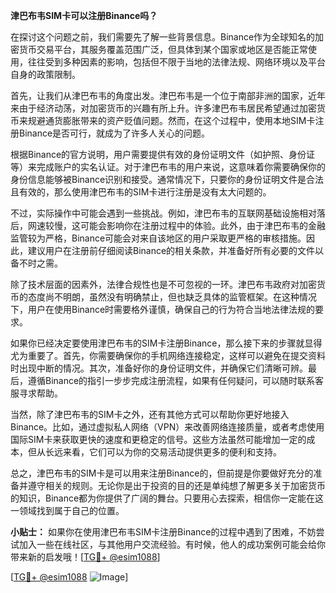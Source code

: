 **津巴布韦SIM卡可以注册Binance吗？**

在探讨这个问题之前，我们需要先了解一些背景信息。Binance作为全球知名的加密货币交易平台，其服务覆盖范围广泛，但具体到某个国家或地区是否能正常使用，往往受到多种因素的影响，包括但不限于当地的法律法规、网络环境以及平台自身的政策限制。

首先，让我们从津巴布韦的角度出发。津巴布韦是一个位于南部非洲的国家，近年来由于经济动荡，对加密货币的兴趣有所上升。许多津巴布韦居民希望通过加密货币来规避通货膨胀带来的资产贬值问题。然而，在这个过程中，使用本地SIM卡注册Binance是否可行，就成为了许多人关心的问题。

根据Binance的官方说明，用户需要提供有效的身份证明文件（如护照、身份证等）来完成账户的实名认证。对于津巴布韦的用户来说，这意味着你需要确保你的身份信息能够被Binance识别和接受。通常情况下，只要你的身份证明文件是合法且有效的，那么使用津巴布韦的SIM卡进行注册是没有太大问题的。

不过，实际操作中可能会遇到一些挑战。例如，津巴布韦的互联网基础设施相对落后，网速较慢，这可能会影响你在注册过程中的体验。此外，由于津巴布韦的金融监管较为严格，Binance可能会对来自该地区的用户采取更严格的审核措施。因此，建议用户在注册前仔细阅读Binance的相关条款，并准备好所有必要的文件以备不时之需。

除了技术层面的因素外，法律合规性也是不可忽视的一环。津巴布韦政府对加密货币的态度尚不明朗，虽然没有明确禁止，但也缺乏具体的监管框架。在这种情况下，用户在使用Binance时需要格外谨慎，确保自己的行为符合当地法律法规的要求。

如果你已经决定要使用津巴布韦的SIM卡注册Binance，那么接下来的步骤就显得尤为重要了。首先，你需要确保你的手机网络连接稳定，这样可以避免在提交资料时出现中断的情况。其次，准备好你的身份证明文件，并确保它们清晰可辨。最后，遵循Binance的指引一步步完成注册流程，如果有任何疑问，可以随时联系客服寻求帮助。

当然，除了津巴布韦的SIM卡之外，还有其他方式可以帮助你更好地接入Binance。比如，通过虚拟私人网络（VPN）来改善网络连接质量，或者考虑使用国际SIM卡来获取更快的速度和更稳定的信号。这些方法虽然可能增加一定的成本，但从长远来看，它们可以为你的交易活动提供更多的便利和支持。

总之，津巴布韦的SIM卡是可以用来注册Binance的，但前提是你要做好充分的准备并遵守相关的规则。无论你是出于投资的目的还是单纯想了解更多关于加密货币的知识，Binance都为你提供了广阔的舞台。只要用心去探索，相信你一定能在这一领域找到属于自己的位置。

**小贴士：** 如果你在使用津巴布韦SIM卡注册Binance的过程中遇到了困难，不妨尝试加入一些在线社区，与其他用户交流经验。有时候，他人的成功案例可能会给你带来新的启发哦！[[TG💪+ @esim1088](https://t.me/s/esim1088)]

[[TG💪+ @esim1088](https://t.me/s/esim1088) ![Image](https://i.postimg.cc/4NQfJmqS/Snipaste-2025-05-13-00-14-12.png)]